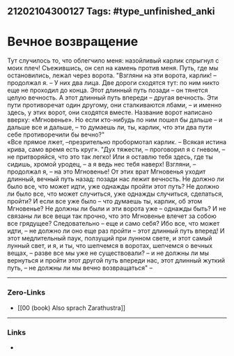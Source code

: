 21202104300127
Tags: #type_unfinished_anki 
---
# Вечное возвращение

Тут случилось то, что облегчило меня: назойливый карлик спрыгнул с моих плеч! Съежившись, он сел на камень против меня. Путь, где мы остановились, лежал через ворота. "Взгляни на эти ворота, карлик! – продолжал я. – У них два лица. Две дороги сходятся тут: по ним никто еще не проходил до конца. Этот длинный путь позади – он тянется целую вечность. А этот длинный путь впереди – другая вечность. Эти пути противоречат один другому, они сталкиваются лбами, – и именно здесь, у этих ворот, они сходятся вместе. Название ворот написано вверху: «Мгновенье». Но если кто-нибудь по ним пошел бы дальше – и дальше все и дальше, – то думаешь ли, ты, карлик, что эти два пути себе противоречили бы вечно?" <br>«Все прямое лжет, –презрительно пробормотал карлик. – Всякая истина крива, само время есть круг». "Дух тяжести, – проговорил я с гневом, – не притворяйся, что это так легко! Или я оставлю тебя здесь, где ты сидишь, хромой уродец, – а я ведь нес тебя наверх! Взгляни, – продолжал я, – на это Мгновенье! От этих врат Мгновенья уходит длинный, вечный путь назад: позади нас лежит вечность. Не должно ли было все, что может идти, уже однажды пройти этот путь? Не должно ли было все, что может случиться, уже однажды случиться, сделаться, пройти? И если все уже было – что думаешь ты, карлик, об этом Мгновенье? Не должны ли были и эти ворота уже – однажды быть? И не связаны ли все вещи так прочно, что это Мгновенье влечет за собою все грядущее? Следовательно – еще и само себя? Ибо все, что может идти, – не должно ли оно еще раз пройти – этот длинный путь вперед! И этот медлительный паук, ползущий при лунном свете, и этот самый лунный свет, и я, и ты, что шепчемся в воротах, шепчемся о вечных вещах, – разве все мы уже не существовали? – и не должны ли мы вернуться и пройти этот другой путь впереди нас, этот длинный жуткий путь, – не должны ли мы вечно возвращаться" –

---
### Zero-Links
- [[00 (book) Also sprach Zarathustra]]
---
### Links
-